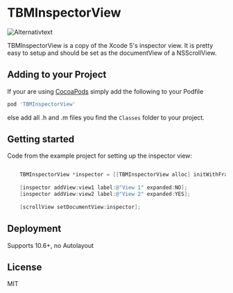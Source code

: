# TBMInspectorView

![Alternativtext](Screenshot.png "")

TBMInspectorView is a copy of the Xcode 5's inspector view. It is pretty easy to setup and should be set as the documentView of a NSScrollView.

## Adding to your Project
If your are using [CocoaPods](http://cocoapods.org/) simply add the following to your Podfile

``` ruby
pod 'TBMInspectorView'
```

else add all .h and .m files you find the `Classes` folder to your project.
## Getting started
Code from the example project for setting up the inspector view:

```objective-c

	TBMInspectorView *inspector = [[TBMInspectorView alloc] initWithFrame:NSMakeRect(0.0, 0.0, NSWidth(scrollView.frame), 0.0)];
	
    [inspector addView:view1 label:@"View 1" expanded:NO];
    [inspector addView:view2 label:@"View 2" expanded:YES];
    
    [scrollView setDocumentView:inspector];
```

## Deployment
Supports 10.6+, no Autolayout

## License
MIT

